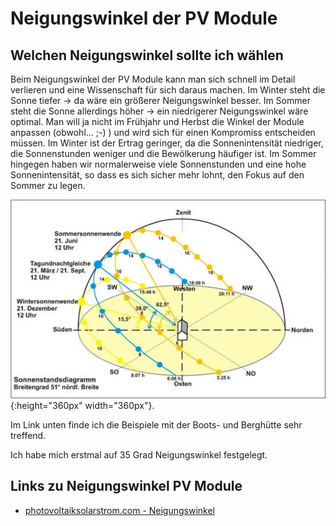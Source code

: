 # Neigungswinkel der PV Module

## Welchen Neigungswinkel sollte ich wählen

Beim Neigungswinkel der PV Module kann man sich schnell im Detail verlieren und eine Wissenschaft für sich daraus machen.
Im Winter steht die Sonne tiefer -> da wäre ein größerer Neigungswinkel besser. Im Sommer steht die Sonne allerdings höher -> ein niedrigerer Neigungswinkel wäre optimal.
Man will ja nicht im Frühjahr und Herbst die Winkel der Module anpassen (obwohl... ;-) ) und wird sich für einen Kompromiss entscheiden müssen.
Im Winter ist der Ertrag geringer, da die Sonnenintensität niedriger, die Sonnenstunden weniger und die Bewölkerung häufiger ist. Im Sommer hingegen haben wir normalerweise viele Sonnenstunden und eine hohe Sonnenintensität, so dass es sich sicher mehr lohnt, den Fokus auf den Sommer zu legen.

![Winkel der Sonne zur Erde über das Jahr verteilt](files/pv-molules/winkel_sonne_verlauf.png 'Winkel der Sonne zur Erde über das Jahr verteilt'){:height="360px" width="360px"}.

Im Link unten finde ich die Beispiele mit der Boots- und Berghütte sehr treffend.

Ich habe mich erstmal auf 35 Grad Neigungswinkel festgelegt.

## Links zu Neigungswinkel PV Module

* [photovoltaiksolarstrom.com - Neigungswinkel](https://photovoltaiksolarstrom.com/photovoltaiklexikon/neigungswinkel/)
